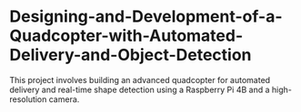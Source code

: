 # Designing-and-Development-of-a-Quadcopter-with-Automated-Delivery-and-Object-Detection
This project involves building an advanced quadcopter for automated delivery and real-time shape detection using a Raspberry Pi 4B and a high-resolution camera. 
